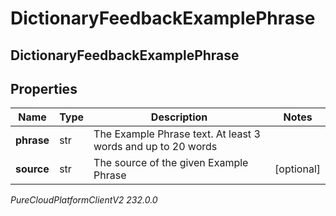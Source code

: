 # DictionaryFeedbackExamplePhrase

## DictionaryFeedbackExamplePhrase

## Properties

|Name | Type | Description | Notes|
|------------ | ------------- | ------------- | -------------|
| **phrase** | str | The Example Phrase text. At least 3 words and up to 20 words | |
| **source** | str | The source of the given Example Phrase | [optional] |



_PureCloudPlatformClientV2 232.0.0_
